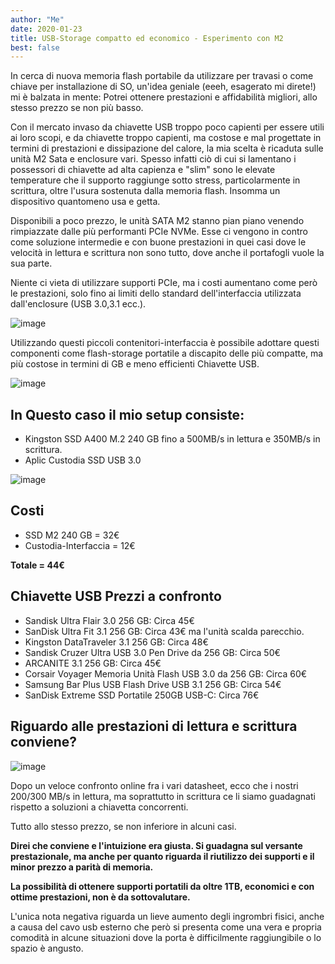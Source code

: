 ```yaml
---
author: "Me"
date: 2020-01-23
title: USB-Storage compatto ed economico - Esperimento con M2
best: false
---
```


In cerca di nuova memoria flash portabile da utilizzare per travasi o come chiave per installazione di SO, un'idea geniale (eeeh, esagerato mi direte!) mi è balzata in mente: Potrei ottenere prestazioni e affidabilità migliori, allo stesso prezzo se non più basso.

Con il mercato invaso da chiavette USB troppo poco capienti per essere utili ai loro scopi, e da chiavette troppo capienti, ma costose e mal progettate in termini di prestazioni e dissipazione del calore, la mia scelta è ricaduta sulle unità M2 Sata e enclosure vari.
Spesso infatti ciò di cui si lamentano i possessori di chiavette ad alta capienza e "slim" sono le elevate temperature che il supporto raggiunge sotto stress, particolarmente in scrittura, oltre l'usura sostenuta dalla memoria flash. Insomma un dispositivo quantomeno usa e getta.

Disponibili a poco prezzo, le unità SATA M2 stanno pian piano venendo rimpiazzate dalle più performanti PCIe NVMe. Esse ci vengono in contro come soluzione intermedie e con buone prestazioni in quei casi dove le velocità in lettura e scrittura non sono tutto, dove anche il portafogli vuole la sua parte.

Niente ci vieta di utilizzare supporti PCIe, ma i costi aumentano come però le prestazioni, solo fino ai limiti dello standard dell'interfaccia utilizzata dall'enclosure (USB 3.0,3.1 ecc.).

![image](/img/ssd1.jpg)

Utilizzando questi piccoli contenitori-interfaccia è possibile adottare questi componenti come flash-storage portatile a discapito delle più compatte, ma più costose in termini di GB e meno efficienti Chiavette USB.
 
![image](/img/ssd2.jpg)

## In Questo caso il mio setup consiste: 

- Kingston SSD A400 M.2 240 GB fino a 500MB/s in lettura e 350MB/s in scrittura.
- Aplic Custodia SSD USB 3.0

![image](/img/ssd3.jpg)

## Costi

- SSD M2 240 GB = 32€
- Custodia-Interfaccia = 12€

**Totale = 44€**

## Chiavette USB Prezzi a confronto

- Sandisk Ultra Flair 3.0 256 GB: Circa 45€
- SanDisk Ultra Fit 3.1 256 GB: Circa 43€ ma l'unità scalda parecchio.
- Kingston DataTraveler 3.1 256 GB: Circa 48€
- Sandisk Cruzer Ultra USB 3.0 Pen Drive da 256 GB: Circa 50€
- ARCANITE 3.1 256 GB: Circa 45€
- Corsair Voyager Memoria Unità Flash USB 3.0 da 256 GB: Circa 60€
- Samsung Bar Plus USB Flash Drive USB 3.1 256 GB: Circa 54€
- SanDisk Extreme SSD Portatile 250GB USB-C: Circa 76€

## Riguardo alle prestazioni di lettura e scrittura conviene?

![image](/img/ssd4.jpg)

Dopo un veloce confronto online fra i vari datasheet, ecco che i nostri 200/300 MB/s in lettura, ma soprattutto in scrittura ce li siamo guadagnati rispetto a soluzioni a chiavetta concorrenti. 

Tutto allo stesso prezzo, se non inferiore in alcuni casi. 

**Direi che conviene e l'intuizione era giusta. Si guadagna sul versante prestazionale, ma anche per quanto riguarda il riutilizzo dei supporti e il minor prezzo a parità di memoria.**

**La possibilità di ottenere supporti portatili da oltre 1TB, economici e con ottime prestazioni, non è da sottovalutare.**

L'unica nota negativa riguarda un lieve aumento degli ingrombri fisici, anche a causa del cavo usb esterno che però si presenta come una vera e propria comodità in alcune situazioni dove la porta è difficilmente raggiungibile o lo spazio è angusto.



